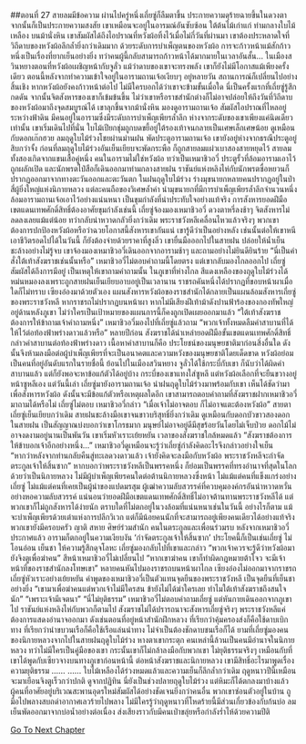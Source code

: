 ##ตอนที่ 27 สายลมมีข้อความ
ผ่านไปครู่หนึ่งเถี่ยซู่ก็ลืมตาขึ้น ประกายความดุร้ายฉายขึ้นในดวงตา จากนั้นก็เป็นประกายความสงสัย เขาเหมือนจะอยู่ในอารมณ์อันซับซ้อน
ใต้ต้นไม้เก่าแก่ ท่ามกลางใบไม้เหลือง บนม้านั่งหิน เขาสัมผัสได้ถึงไอปราณที่หวังผ้อทิ้งไว้เมื่อไม่กี่วันที่ผ่านมา เขาต้องประหลาดใจที่วิถีดาบของหวังผ้อลึกล้ำยิ่งกว่าเดิมมาก
ด้วยระดับการบำเพ็ญตนของหวังผ้อ การจะก้าวหน้าแม้สักก้าวหนึ่งเป็นเรื่องที่ยากเย็นอย่างยิ่ง ทว่าคนผู้นี้กลับสามารถก้าวหน้าได้มากมายในเวลาอันสั้น... ในเมืองสวินหยางตอนที่หวังผ้อเผชิญหน้ากับจูลั่ว แม้ว่าดาบของเขาจะทรงพลัง เขาก็ยังไม่มีโอกาสแม้เพียงครั้งเดียว ตอนนี้หลังจากทำความเข้าใจอยู่ในอารามถานเจ้อเงียบๆ อยู่หลายวัน สถานการณ์ก็เปลี่ยนไปอย่างสิ้นเชิง
หากหวังผ้อยังคงก้าวหน้าต่อไป ไม่มีใครบอกได้ว่าเขาจะข้ามขั้นเมื่อใด
นี่เป็นครั้งแรกที่เถี่ยซู่รู้สึกกดดัน
จากนั้นจิตสังหารของเขาก็เข้มข้นขึ้น
ไม่ว่าเขาหรือราชสำนักต่างก็ไม่อาจปล่อยให้ถึงวันที่วิถีดาบของหวังผ้อมาถึงจุดสมบูรณ์ได้
เขาลุกขึ้นจากม้านั่งหิน มองดูอารามถานเจ้อ สัมผัสไอปราณที่ไหลอยู่ระหว่างฟ้าดิน
มีคนอยู่ในอารามซึ่งมีระดับการบำเพ็ญเพียรล้ำลึก ห่างจากระดับของเขาเพียงแค่นิดเดียวเท่านั้น
เขาเริ่มเดินไปที่นั่น ใบไม้เปียกชุ่มถูกบดขยี้อยู่ใต้รองเท้าจนกลายเป็นเศษเล็กเศษน้อย ดูเหมือนกับดอกเก๊กฮวย
ลมฤดูใบไม้ร่วงโชยผ่านม่านฝน พัดประตูอารามถานเจ้อ เขายังอยู่ห่างจากธรณีประตูอยู่สิบกว่าจั้ง
ก่อนที่ลมฤดูใบไม้ร่วงอันเย็นเยียบจะพัดกระพือ ก็ถูกสายลมแผ่วเบาสองสายหยุดไว้ สายลมทั้งสองเกิดจากแขนเสื้อคู่หนึ่ง
คนในอารามไม่ใช่หวังผ้อ ทว่าเป็นเหมาชิวอวี่
ประตูรั้วที่ล้อมอารามเอาไว้ถูกผลักเปิด และนักพรตไป๋สือก็เดินออกมาท่ามกลางสายฝน
ราชันย์แห่งหลิงไห่กับนักพรตซื่อหยวนก็ปรากฏออกมาจากทางตะวันออกและตะวันตก
ในฝนฤดูใบไม้ร่วง ร่างมุขนายกหลายคนปรากฏอยู่ในป่า
สี่ผู้ยิ่งใหญ่แห่งนิกายหลวง แต่ละคนถือของวิเศษล้ำค่า นำมุขนายกที่มีการบำเพ็ญเพียรล้ำลึกจำนวนหนึ่งล้อมอารามถานเจ้อเอาไว้อย่างแน่นหนา
เป็นขุมกำลังที่น่าประทับใจอย่างแท้จริง
การสังหารยอดฝีมือเขตแดนเทพศักดิ์สิทธิ์ต้องอาศัยขุมกำลังเช่นนี้
เถี่ยซู่จ้องมองเหมาชิวอวี่ ดวงตาหรี่ลงช้าๆ จิตสังหารไม่ลดลงเลยแม้แต่น้อย ทว่ากลับน่าหวาดกลัวยิ่งกว่าเดิม
พระราชวังหลีเคลื่อนไหวแล้วจริงๆ พวกเขาต้องการปกป้องหวังผ้อหรือว่าฉวยโอกาสนี้สังหารเขากันแน่
เขารู้ดีว่าเป็นอย่างหลัง เช่นนั้นต่อให้เขาหนีเอาชีวิตรอดไปได้ในวันนี้ ก็ยังต้องจ่ายด้วยราคาที่สูงลิ่ว
เขายื่นมือออกไปในสายฝน ปล่อยให้น้ำเย็นชะล้างอย่างไม่รู้จบ
เขาจ้องมองเหมาชิวอวี่เดินออกจากอารามช้าๆ และถามอย่างไม่ยินดียินร้าย “นี่เป็นคำสั่งใต้เท้าสังฆราชเช่นนั้นหรือ”
เหมาชิวอวี่ไม่ตอบคำถามนี้โดยตรง แต่เขากลับมองไกลออกไป
เถี่ยซู่สัมผัสได้ถึงการมีอยู่ เป็นเหตุให้เขาถามคำถามนั้น
ในภูเขาที่ห่างไกล สีแดงเหลืองของฤดูใบไม้ร่วงได้หม่นหมองลงเพราะถูกสายฝนเย็นเยียบอาบอยู่เป็นเวลานาน
ราชรถคันหนึ่งได้ปรากฏที่ขอบหน้าผาเมื่อใดก็ไม่ทราบ
เซียงอ๋องมาด้วยตัวเอง
แผนสังหารหวังผ้อของราชสำนักได้กลายเป็นแผนล้อมสังหารเถี่ยซู่ของพระราชวังหลี
หากราชรถไม่ปรากฏบนหน้าผา หากไม่มีเสียงฝีเท้าม้าดังปานฟ้าร้องของกองทัพใหญ่อยู่ด้านหลังภูเขา
ไม่ว่าใครเป็นเป้าหมายของแผนการนี้ก็คงถูกเปิดเผยออกมาแล้ว
“ใต้เท้าสังฆราชต้องการให้ข้าถามเจ้าคำถามหนึ่ง” เหมาชิวอวี่มองไปที่เถี่ยซู่แล้วถาม “พวกเจ้าทั้งหมดลืมคำสาบานที่ได้ให้ไว้ต่อท้องฟ้าพร่างดาวแล้วหรือ”
หลายปีก่อน สังฆราชได้นำเหล่ายอดฝีมือขั้นเขตแดนเทพศักดิ์สิทธิ์กล่าวคำสาบานต่อท้องฟ้าพร่างดาว
เนื้อหาคำสาบานก็คือ ประโยชน์ของมนุษยชาติมาก่อนสิ่งอื่นใด ดังนั้นจึงห้ามลงมือต่อผู้บำเพ็ญเพียรที่จะเป็นอนาคตและความหวังของมนุษยชาติโดยเด็ดขาด
หวังผ้อย่อมเป็นคนที่อยู่อันดับแรกในรายชื่อนี้
ย้อนไปในเมืองสวินหยาง จูลั่วได้ใช้กระบี่กับเขา ก็นับว่าได้ผิดคำสาบานแล้ว แต่ก็ยังพอจะหาข้อแก้ตัวได้อยู่บ้าง
กระบี่ของเขาแทงใส่ซูหลี
แต่หวังผ้อเลือกที่จะยืนขวางอยู่หน้าซูหลีเอง
แต่วันนี้เล่า เถี่ยซู่มายังอารามถานเจ้อ นำฝนฤดูใบไม้ร่วงมาพร้อมกับเขา เห็นได้ชัดว่ามาเพื่อสังหารหวังผ้อ ดังนั้นจะมีข้อแก้ตัวหรือเหตุผลใดอีก
เขาสามารถตอบคำถามที่สังฆราชฝากเหมาชิวอวี่มาถามได้หรือไม่
เถี่ยซู่ไม่ตอบ
เหมาชิวอวี่กล่าว “เมื่อเจ้าไม่อาจตอบ ก็ไม่อาจแตะต้องหวังผ้อ”
สายตาเถี่ยซู่เย็นเยียบกว่าเดิม สายฝนชะล้างมือเขาจนขาวบริสุทธิ์ยิ่งกว่าเดิม ดูเหมือนกับดอกบัวขาวสองดอกในสายฝน
เป็นสัญญาณบ่งบอกว่าเขาโกรธมาก
มนุษย์ไม่อาจอยู่ดีมีสุขร้อยวันโดยไม่เจ็บป่วย ดอกไม้ไม่อาจงดงามอยู่นานเป็นพันวัน
เขาเริ่มหัวเราะเย้ยหยัน
เวลาของสังฆราชใกล้หมดแล้ว
“สังฆราชต้องการให้ข้าบอกเจ้าอีกอย่างหนึ่ง...”
เหมาชิวอวี่ดูเหมือนจะรู้ว่าเถี่ยซู่กำลังคิดอะไรจึงกล่าวอย่างใจเย็น “หากว่าหลังจากท่านกลับคืนสู่ทะเลดวงดาวแล้ว เจ้ายังคิดจะลงมือกับหวังผ้อ พระราชวังหลีจะกำจัดตระกูลเจ้าให้สิ้นซาก”
หากบอกว่าพระราชวังหลีเป็นพรรคหนึ่ง ก็ย่อมเป็นพรรคที่ทรงอำนาจที่สุดในโลก ด้วยว่าเป็นนิกายหลวง
ไม่มีผู้บำเพ็ญเพียรคนใดต่อต้านนิกายหลวงซึ่งหน้า
ไม่แม้แต่คนที่แข็งแกร่งอย่างเถี่ยซู่
ไม่แม้แต่คนที่เคยเป็นผู้นำของแปดมรสุม ผู้เฒ่าความลับสวรรค์ที่ควบคุมองค์กรอันน่าหวาดหวั่นอย่างหอความลับสวรรค์
แน่นอนว่ายอดฝีมือเขตแดนเทพศักดิ์สิทธิ์ไม่อาจต้านทานพระราชวังหลีได้ แต่พวกเขาก็ไม่ถูกสังหารได้ง่ายนัก ตราบใดที่ไม่ตกอยู่ในวงล้อมที่แน่นหนาเช่นในวันนี้
อย่างไรก็ตาม แม้จะบำเพ็ญเพียรด้วยเต๋าแห่งการปลีกวิเวก แต่ก็มีน้อยคนนักที่จะสามารถอยู่เพียงคนเดียวได้อย่างแท้จริง
พวกเขายังมีครอบครัว ญาติ สหาย ศิษย์ร่วมสำนัก คนในตระกูลและเพื่อนร่วมรบ
หลังจากเหมาชิวอวี่ประกาศแล้ว อารามก็ตกอยู่ในความเงียบงัน
‘กำจัดตระกูลเจ้าให้สิ้นซาก’
ประโยคนี้ก็เป็นเช่นเถี่ยซู่ ไม่โอนอ่อน เย็นชา ให้ความรู้สึกดุจโลหะ
เถี่ยซู่มองกลับไปที่เขาและกล่าว “พวกเจ้าควรจะรู้ดีว่าหวังผ้อมายังจิงตูเพื่อฆ่าคน”
สีหน้าเหมาชิวอวี่ไม่เปลี่ยนไป “หากเขาฆ่าคน เขาก็ทำผิดกฎหมายต้าโจว จะมีเจ้าหน้าที่ของราชสำนักลงโทษเขา”
หลายคนหันไปมองราชรถบนหน้าผาไกล
เซียงอ๋องไม่ออกมาจากราชรถ
เถี่ยซู่หัวเราะอย่างเย้ยหยัน
คำพูดของเหมาชิวอวี่เป็นตัวแทนจุดยืนของพระราชวังหลี
เป็นจุดยืนที่เย็นชาอย่างยิ่ง
“เขามาเพื่อฆ่าคนแต่พวกเจ้าไม่มีใครสน ข้ายังไม่ได้ฆ่าใครเลย ทำไมใต้เท้าสังฆราชถึงสนใจนัก”
“เพราะเจ้ามีเจตนา”
“นี่ไม่ยุติธรรม”
เหมาชิวอวี่ไม่ตอบคำถามเถี่ยซู่ แต่หันกายเดินออกจากภูเขาไป
ราชันย์แห่งหลิงไห่กับพวกก็ตามไป
สังฆราชไม่ได้ปรารถนาจะสังหารเถี่ยซู่จริงๆ
พระราชวังหลีแค่ต้องการแสดงอำนาจออกมา ดังเช่นตอนที่อยู่หน้าสำนักฝึกหลวง
ที่เรียกว่าคุ้มครองส่งก็คือใช้ดาบเบิกทาง ที่เรียกว่านำขบวนเรือก็คือใช้เรือแล่นนำทาง ไม่จำเป็นต้องชักดาบชนเรือก็ได้
ยามที่เถี่ยซู่มองคนของนิกายหลวงจากไปในสายฝนฤดูใบไม้ร่วง หางตาเขากระตุก
คนเหล่านี้ล้วนเป็นคนมีอำนาจในนิกายหลวง ทว่าไม่มีใครเป็นคู่มือของเขา กระนั้นเขาก็ไม่กล้าลงมือกับพวกเขา
ไม่ยุติธรรมจริงๆ
เหมือนกับที่เขาได้พูดกับเซียวจางบนทางภูเขาก่อนหน้านี้
ต่อหน้าสังฆราชและนิกายหลวง เขามีสิทธิ์อะไรมาพูดเรื่องความยุติธรรม
……
……
ใบไม้เหลืองได้ร่วงหมดแล้วและความเย็นก็ลึกล้ำกว่าเดิม
ฤดูหนาวปีนี้เหมือนจะมาเยือนจิงตูเร็วกว่าปกติ ดูจากปฏิทิน นี่ยังเป็นช่วงปลายฤดูใบไม้ร่วง แต่หิมะก็ได้ตกลงมาบ้างแล้ว
ผู้คนที่อาศัยอยู่บริเวณสะพานอุดรใหม่สัมผัสได้อย่างชัดเจนยิ่งกว่าคนอื่น พวกเขาซ่อนตัวอยู่ในบ้าน ถูมือไปพลางสบถด่าอากาศเลวร้ายไปพลาง
ไม่มีใครรู้ว่าฤดูหนาวที่โหดร้ายนี้มีส่วนเกี่ยวข้องกับก้นบ่อ
ลมเย็นพัดออกมาจากบ่อน้ำอย่างต่อเนื่อง ส่งเสียงราวกับมีคนเป่าขลุ่ยหรือกำลังร่ำไห้ด้วยความปีติ


[Go To Next Chapter]( ./700.md)
